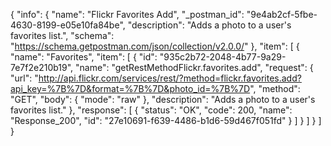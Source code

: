 {
  "info": {
    "name": "Flickr Favorites Add",
    "_postman_id": "9e4ab2cf-5fbe-4630-8199-e05e10fa84be",
    "description": "Adds a photo to a user's favorites list.",
    "schema": "https://schema.getpostman.com/json/collection/v2.0.0/"
  },
  "item": [
    {
      "name": "Favorites",
      "item": [
        {
          "id": "935c2b72-2048-4b77-9a29-7e7f2e210b19",
          "name": "getRestMethodFlickr.favorites.add",
          "request": {
            "url": "http://api.flickr.com/services/rest/?method=flickr.favorites.add?api_key=%7B%7D&format=%7B%7D&photo_id=%7B%7D",
            "method": "GET",
            "body": {
              "mode": "raw"
            },
            "description": "Adds a photo to a user's favorites list."
          },
          "response": [
            {
              "status": "OK",
              "code": 200,
              "name": "Response_200",
              "id": "27e10691-f639-4486-b1d6-59d467f051fd"
            }
          ]
        }
      ]
    }
  ]
}